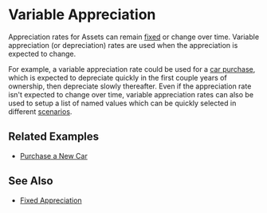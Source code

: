 # Variable Appreciation

Appreciation rates for Assets can remain [fixed][2] or change over time. Variable
appreciation (or depreciation) rates are used when the appreciation is expected
to change.

For example, a variable appreciation rate could be used for a [car purchase][1], 
which is expected to depreciate quickly in the first couple years of ownership, 
then depreciate slowly thereafter. Even if the appreciation rate isn't 
expected to change over time, variable appreciation rates can 
also be used to setup a list of named values
which can be quickly selected in different [scenarios][1]. 

## Related Examples

* [Purchase a New Car][1]

## See Also

* [Fixed Appreciation][2]

[1]:recipeNewCar.html
[2]:fixedApprec.html